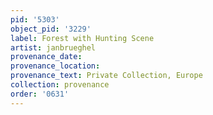 ```yaml
---
pid: '5303'
object_pid: '3229'
label: Forest with Hunting Scene
artist: janbrueghel
provenance_date:
provenance_location:
provenance_text: Private Collection, Europe
collection: provenance
order: '0631'
---
```

